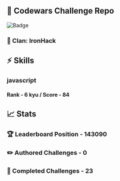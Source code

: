 ## :trident: Codewars Challenge Repo
![Badge](https://www.codewars.com/users/scottworks/badges/large)
### :wolf: Clan: IronHack
## :zap: Skills
### javascript
#### Rank - 6 kyu / Score - 84

## :chart_with_upwards_trend: Stats
### :trophy: Leaderboard Position - 143090
### :pencil2: Authored Challenges - 0
### :muscle: Completed Challenges - 23
